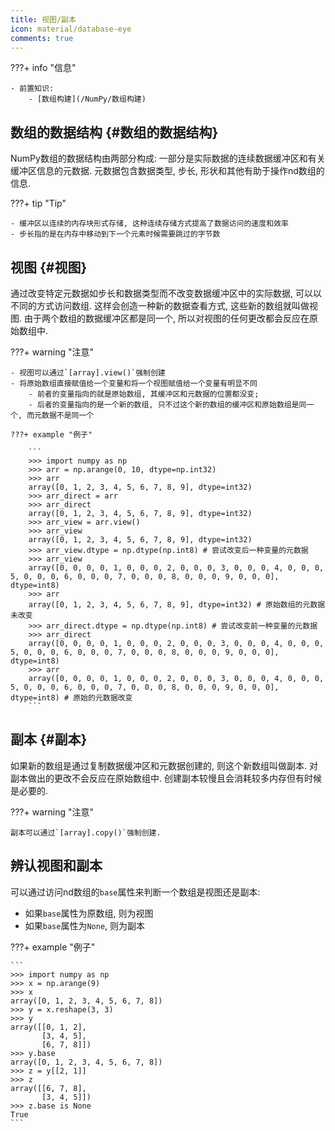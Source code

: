 ```yaml
---
title: 视图/副本
icon: material/database-eye
comments: true
---
```


???+ info "信息"

    - 前置知识:
        - [数组构建](/NumPy/数组构建)

## 数组的数据结构 {#数组的数据结构}

NumPy数组的数据结构由两部分构成: 一部分是实际数据的连续数据缓冲区和有关缓冲区信息的元数据. 元数据包含数据类型, 步长, 形状和其他有助于操作nd数组的信息.

???+ tip "Tip"

    - 缓冲区以连续的内存块形式存储, 这种连续存储方式提高了数据访问的速度和效率
    - 步长指的是在内存中移动到下一个元素时候需要跳过的字节数

## 视图 {#视图}

通过改变特定元数据如步长和数据类型而不改变数据缓冲区中的实际数据, 可以以不同的方式访问数组. 这样会创造一种新的数据查看方式, 这些新的数组就叫做视图. 由于两个数组的数据缓冲区都是同一个, 所以对视图的任何更改都会反应在原始数组中.

???+ warning "注意"

    - 视图可以通过`[array].view()`强制创建
    - 将原始数组直接赋值给一个变量和将一个视图赋值给一个变量有明显不同
        - 前者的变量指向的就是原始数组, 其缓冲区和元数据的位置都没变;
        - 后者的变量指向的是一个新的数组, 只不过这个新的数组的缓冲区和原始数组是同一个, 而元数据不是同一个

    ???+ example "例子"

        ```
        >>> import numpy as np
        >>> arr = np.arange(0, 10, dtype=np.int32)
        >>> arr
        array([0, 1, 2, 3, 4, 5, 6, 7, 8, 9], dtype=int32)
        >>> arr_direct = arr
        >>> arr_direct
        array([0, 1, 2, 3, 4, 5, 6, 7, 8, 9], dtype=int32)
        >>> arr_view = arr.view() 
        >>> arr_view
        array([0, 1, 2, 3, 4, 5, 6, 7, 8, 9], dtype=int32)
        >>> arr_view.dtype = np.dtype(np.int8) # 尝试改变后一种变量的元数据
        >>> arr_view
        array([0, 0, 0, 0, 1, 0, 0, 0, 2, 0, 0, 0, 3, 0, 0, 0, 4, 0, 0, 0, 5, 0, 0, 0, 6, 0, 0, 0, 7, 0, 0, 0, 8, 0, 0, 0, 9, 0, 0, 0], dtype=int8)
        >>> arr
        array([0, 1, 2, 3, 4, 5, 6, 7, 8, 9], dtype=int32) # 原始数组的元数据未改变
        >>> arr_direct.dtype = np.dtype(np.int8) # 尝试改变前一种变量的元数据
        >>> arr_direct
        array([0, 0, 0, 0, 1, 0, 0, 0, 2, 0, 0, 0, 3, 0, 0, 0, 4, 0, 0, 0, 5, 0, 0, 0, 6, 0, 0, 0, 7, 0, 0, 0, 8, 0, 0, 0, 9, 0, 0, 0], dtype=int8)
        >>> arr
        array([0, 0, 0, 0, 1, 0, 0, 0, 2, 0, 0, 0, 3, 0, 0, 0, 4, 0, 0, 0, 5, 0, 0, 0, 6, 0, 0, 0, 7, 0, 0, 0, 8, 0, 0, 0, 9, 0, 0, 0], dtype=int8) # 原始的元数据改变
        ```

## 副本 {#副本}

如果新的数组是通过复制数据缓冲区和元数据创建的, 则这个新数组叫做副本. 对副本做出的更改不会反应在原始数组中. 创建副本较慢且会消耗较多内存但有时候是必要的.

???+ warning "注意"

    副本可以通过`[array].copy()`强制创建.

## 辨认视图和副本

可以通过访问nd数组的`base`属性来判断一个数组是视图还是副本:

- 如果`base`属性为原数组, 则为视图
- 如果`base`属性为`None`, 则为副本

???+ example "例子"

    ```
    >>> import numpy as np
    >>> x = np.arange(9)
    >>> x
    array([0, 1, 2, 3, 4, 5, 6, 7, 8])
    >>> y = x.reshape(3, 3)
    >>> y
    array([[0, 1, 2],
           [3, 4, 5],
           [6, 7, 8]])
    >>> y.base
    array([0, 1, 2, 3, 4, 5, 6, 7, 8])
    >>> z = y[[2, 1]]
    >>> z
    array([[6, 7, 8],
           [3, 4, 5]])
    >>> z.base is None
    True
    ```

[^1]: Copies and views—NumPy v2.0 Manual. (n.d.). Retrieved June 20, 2024, from https://numpy.org/doc/stable/user/basics.copies.html